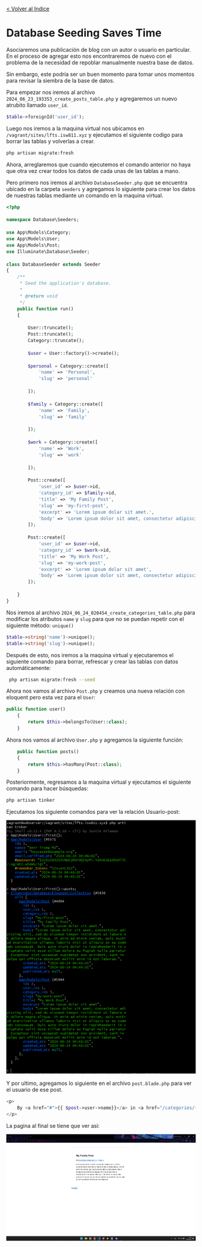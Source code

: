 [< Volver al Indice](/Docs/readme.md/)

# Database Seeding Saves Time

Asociaremos una publicación de blog con un autor o usuario en particular. En el proceso de agregar esto nos encontraremos de nuevo con el problema de la necesidad de repoblar manualmente nuestra base de datos. 

Sin embargo, este podría ser un buen momento para tomar unos momentos para revisar la siembra de la base de datos.

Para empezar nos iremos al archivo `2024_06_23_193353_create_posts_table.php` y agregaremos un nuevo atrubito llamado `user_id`.

```php
$table->foreignId('user_id');
```

Luego nos iremos a la maquina virtual nos ubicamos en `/vagrant/sites/lfts.isw811.xyz` y ejecutamos el siguiente codigo para borrar las tablas y volverlas a crear.

```bash
php artisan migrate:fresh
```

Ahora, arreglaremos que cuando ejecutemos el comando anterior no haya que otra vez crear todos los datos de cada unas de las tablas a mano.

Pero primero nos iremos al archivo `DatabaseSeeder.php` que se encuentra ubicado en la carpeta `seeders` y agregamos lo siguiente para crear los datos de nuestras tablas mediante un comando en la maquina virtual.

```php
<?php

namespace Database\Seeders;

use App\Models\Category;
use App\Models\User;
use App\Models\Post;
use Illuminate\Database\Seeder;

class DatabaseSeeder extends Seeder
{
    /**
     * Seed the application's database.
     *
     * @return void
     */
    public function run()
    {

        User::truncate();
        Post::truncate();
        Category::truncate();

        $user = User::factory()->create();

        $personal = Category::create([
            'name' => 'Personal',
            'slug' => 'personal'

        ]);

        $family = Category::create([
            'name' => 'Family',
            'slug' => 'family'

        ]);

        $work = Category::create([
            'name' => 'Work',
            'slug' => 'work'

        ]);

        Post::create([
            'user_id' => $user->id,
            'category_id' => $family->id,
            'title' => 'My Family Post',
            'slug' => 'my-first-post',
            'excerpt' => 'Lorem ipsum dolar sit amet.',
            'body' => 'Lorem ipsum dolor sit amet, consectetur adipiscing elit, sed do eiusmod tempor incididunt ut labore et dolore magna aliqua. Ut enim ad minim veniam, quis nostrud exercitation ullamco laboris nisi ut aliquip ex ea commodo consequat. Duis aute irure dolor in reprehenderit in voluptate velit esse cillum dolore eu fugiat nulla pariatur. Excepteur sint occaecat cupidatat non proident, sunt in culpa qui officia deserunt mollit anim id est laborum.' 
        ]);

        Post::create([
            'user_id' => $user->id,
            'category_id' => $work->id,
            'title' => 'My Work Post',
            'slug' => 'my-work-post',
            'excerpt' => 'Lorem ipsum dolar sit amet',
            'body' => 'Lorem ipsum dolor sit amet, consectetur adipiscing elit, sed do eiusmod tempor incididunt ut labore et dolore magna aliqua. Ut enim ad minim veniam, quis nostrud exercitation ullamco laboris nisi ut aliquip ex ea commodo consequat. Duis aute irure dolor in reprehenderit in voluptate velit esse cillum dolore eu fugiat nulla pariatur. Excepteur sint occaecat cupidatat non proident, sunt in culpa qui officia deserunt mollit anim id est laborum.' 
        ]);

    }
}
```

Nos iremos al archivo `2024_06_24_020454_create_categories_table.php` para modificar los atributos `name` y `slug` para que no se puedan repetir con el siguiente método: `unique()`

```php
$table->string('name')->unique();
$table->string('slug')->unique();
```

Después de esto, nos iremos a la maquina virtual y ejecutaremos el siguiente comando para borrar, refrescar y crear las tablas con datos automáticamente: 

```bash
 php artisan migrate:fresh --seed
```

Ahora nos vamos al archivo `Post.php` y creamos una nueva relación con eloquent pero esta vez para el `User`:

```php
public function user()
    {
        return $this->belongsTo(User::class);
    }
```

Ahora nos vamos al archivo `User.php` y agregamos la siguiente función:

```php
    public function posts()
    {
        return $this->hasMany(Post::class);
    }
```

Posteriormente, regresamos a la maquina virtual y ejecutamos el siguiente comando para hacer búsquedas:

```bash
php artisan tinker
```

Ejecutamos los siguiente comandos para ver la relación Usuario-post:

![Relación usuario-post](./images/27.1%20posts.png)

Y por ultimo, agregamos lo siguiente en el archivo `post.blade.php` para ver el usuario de ese post.

```php
<p>
    By <a href="#">{{ $post->user->name}}</a> in <a href="/categories/{{$post->category->slug}}">{{$post->category->name}}</a>
</p>
```

La pagina al final se tiene que ver asi:

![Pagina](./images/27.2%20page.png)